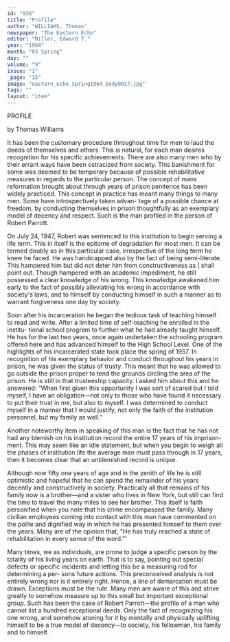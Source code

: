 ```yaml
---
id: "936"
title: "Profile"
author: "WILLIAMS, Thomas"
newspaper: "The Eastern Echo"
editor: "Miller, Edward T."
year: "1964"
month: "03 Spring"
day: ""
volume: "9"
issue: "1"
_page: "15"
image: "eastern_echo_spring1964_body0017.jpg"
tags: ""
layout: "item"
---
```

PROFILE

by Thomas Williams

It has been the customary procedure throughout time for men to laud the
deeds of themselves and others. This is natural, for each man desires recognition
for his specific achievements. There are also many men who by their errant
ways have been ostracized from society. This banishment for some was deemed
to be temporary because of possible rehabilitative measures in regards to the
particular person. The concept of mans reformation brought about through
years of prison penitence has been widely practiced. This concept in practice
has meant many things to many men. Some have introspectively taken advan-
tage of a possible chance at freedom, by conducting themselves in prison
thoughtfully as an exemplary model of decency and respect. Such is the man
profiled in the person of Robert Parrott.

On July 24, 1947, Robert was sentenced to this institution to begin serving
a life term. This in itself is the epitome of degradation for most men. It can be
termed doubly so in this particular case, irrespective of the long term he knew
he faced. He was handicapped also by the fact of being semi-literate. This
hampered him but did not deter him from constructiveness as | shall point out.
Though hampered with an academic impediment, he still possessed a clear
knowledge of his wrong. This knowledge awakened him early to the fact of
possibly alleviating his wrong in accordance with society's laws, and to himself
by conducting himself in such a manner as to warrant forgiveness one day by
society.

Soon after his incarceration he began the tedious task of teaching himself
to read and write. After a limited time of self-teaching he enrolled in the institu-
tional school program to further what he had already taught himself. He has
for the last two years, once again undertaken the schooling program offered
here and has advanced himself to the High School Level. One of the highlights
of his incarcerated state took place the spring of 1957. In recognition of his
exemplary behavior and conduct throughout his years in prison, he was given
the status of trusty. This meant that he was allowed to go outside the prison
proper to tend the grounds circling the area of the prison. He is still in that
trusteeship capacity. I asked him about this and he answered: “When first given
this opportunity I was sort of scared but I told myself, I have an obligation—not
only to those who have found it necessary to put their trust in me, but also to
myself. I was determined to conduct myself in a manner that I would justify,
not only the faith of the institution personnel, but my family as well.”

Another noteworthy item in speaking of this man is the fact that he has not
had any blemish on his institution record the entire 17 years of his imprison-
ment. This may seem like an idle statement, but when you begin to weigh all
the phases of institution life the average man must pass through in 17 years,
then it becomes clear that an unblemished record is unique.

Although now fifty one years of age and in the zenith of life he is still
optimistic and hopeful that he can spend the remainder of his years decently
and constructively in society. Practically all that remains of his family now is a
brother—and a sister who lives in New York, but still can find the time to travel
the many miles to see her brother. This itself is faith personified when you note
that his crime encompassed the family. Many civilian employees coming into
contact with this man have commented on the polite and dignified way in which
he has presented himself to them over the years. Many are of the opinion that,
"He has truly reached a state of rehabilitation in every sense of the word.”’

Many times, we as individuals, are prone to judge a specific person by the
totality of his living years on earth. That is to say, pointing out special defects
or specific incidents and letting this be a measuring rod for determining a per-
sons future actions. This preconceived analysis is not entirely wrong nor is it
entirely right. Hence, a line of demarcation must be drawn. Exceptions must be
the rule. Many men are aware of this and strive greatly to somehow measure up
to this small but important exceptional group. Such has been the case of Robert
Parrott—the profile of a man who cannot list a hundred exceptional deeds.
Only the fact of recognizing his one wrong, and somehow atoning for it by
mentally and physically uplifting himself to be a true model of decency—to
society, his fellowman, his family and to himself.
